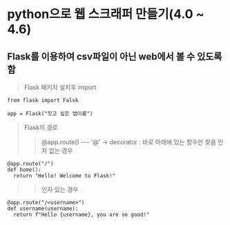 # python으로 웹 스크래퍼 만들기(4.0 ~ 4.6)

## Flask를 이용하여 csv파일이 아닌 web에서 볼 수 있도록 함
> Flask 패키지 설치후 import
```
from flask import Falsk

app = Flask("짓고 싶은 앱이름")
```
> Flask의 경로
> > @app.route() --- '@' -> decorator : 바로 아래에 있는 함수만 찾음
> > 인자 없는 경우
```
@app.route("/")
def home():
  return "Hello! Welcome to Flask!"
```
> > 인자 있는 경우
```
@app.route("/<username>")
def username(username):
  return f"Hello {username}, you are so good!"
```







